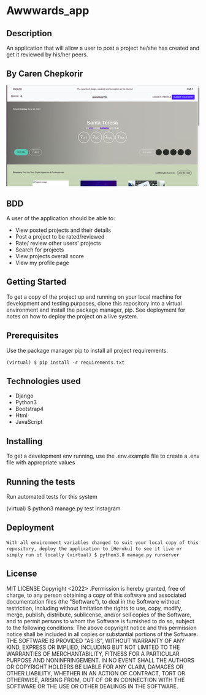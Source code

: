 # Awwwards_app

## Description 
An application that will allow a user to post a project he/she has created and get it reviewed by his/her peers.

## By Caren Chepkorir

 <img src="static/screenshot2.png">

## BDD
A user of the application should be able to:
* View posted projects and their details
* Post a project to be rated/reviewed
* Rate/ review other users' projects
* Search for projects 
* View projects overall score
* View my profile page

## Getting Started
  To get a copy of the project up and running on your local machine for development and testing purposes, clone this repository into a virtual environment and install the package manager, pip. 
  See deployment for notes on how to deploy the project on a live system.
## Prerequisites
Use the package manager pip to install all project requirements.

    (virtual) $ pip install -r requirements.txt

## Technologies used
 * Django 
 * Python3 
 * Bootstrap4
 * Html
 * JavaScript

## Installing
To get a development env running, use the .env.example file to create a .env file with appropriate values

## Running the tests
Run automated tests for this system

  (virtual) $ python3 manage.py test instagram

## Deployment
    With all environment variables changed to suit your local copy of this repository, deploy the application to [Heroku] to see it live or simply run it locally (virtual) $ python3.8 manage.py runserver


## License
  MIT LICENSE  Copyright <2022> <CAREN CHEPKORIR>.Permission is hereby granted, free of charge, to any person obtaining a copy of this software and associated documentation files (the "Software"), to deal in the Software without restriction, including without limitation the rights to use, copy, modify, merge, publish, distribute, sublicense, and/or sell copies of the Software, and to permit persons to whom the Software is furnished to do so, subject to the following conditions: The above copyright notice and this permission notice shall be included in all copies or substantial portions of the Software. THE SOFTWARE IS PROVIDED "AS IS", WITHOUT WARRANTY OF ANY KIND, EXPRESS OR IMPLIED, INCLUDING BUT NOT LIMITED TO THE WARRANTIES OF MERCHANTABILITY, FITNESS FOR A PARTICULAR PURPOSE AND NONINFRINGEMENT. IN NO EVENT SHALL THE AUTHORS OR COPYRIGHT HOLDERS BE LIABLE FOR ANY CLAIM, DAMAGES OR OTHER LIABILITY, WHETHER IN AN ACTION OF CONTRACT, TORT OR OTHERWISE, ARISING FROM, OUT OF OR IN CONNECTION WITH THE SOFTWARE OR THE USE OR OTHER DEALINGS IN THE SOFTWARE.
